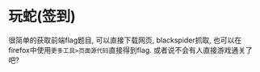# 玩蛇(签到)
很简单的获取前端flag题目, 可以直接下载网页, blackspider抓取, 也可以在firefox中使用`更多工具>页面源代码`直接得到flag.
或者说不会有人直接游戏通关了吧?